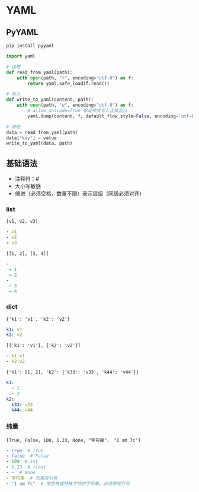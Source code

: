 # YAML

## PyYAML

`pip install pyyaml`

```python
import yaml

# 读取
def read_from_yaml(path):
    with open(path, "r", encoding="utf-8") as f:
        return yaml.safe_load(f.read())

# 写入
def write_to_yaml(content, path):
    with open(path, "w", encoding="utf-8") as f:
        # allow_unicode=True 保证中文写入正常显示
        yaml.dump(content, f, default_flow_style=False, encoding='utf-8', allow_unicode=True)

# 修改
data = read_from_yaml(path)
data["key"] = value
write_to_yaml(data, path)
```

## 基础语法

- 注释符：#
- 大小写敏感
- 缩进（必须空格，数量不限）表示层级（同级必须对齐）

### list

`[v1, v2, v3]`

```yaml
- v1
- v2
- v3
```

`[[1, 2], [3, 4]]`

```yaml
-
 - 1
 - 2
-
 - 3
 - 4
```

### dict

`{'k1': 'v1', 'k2': 'v2'}`

```yaml
k1: v1
k2: v2
```

`[{'k1': 'v1'}, {'k2': 'v2'}]`

```yaml
- k1:v1
- k2:v2
```

`{'k1': [1, 2], 'k2': {'k33': 'v33', 'k44': 'v44'}}`

```yaml
k1:
  - 1
  - 2
k2:
  k33: v33
  k44: v44
```

### 纯量


`[True, False, 100, 1.23, None, "字符串"， "I am 7c"]`

```yaml
- true  # True
- false  # False
- 100  # int
- 1.23  # float
- ~  # None
- 字符串  # 无需双引号
- "I am 7c"  # 带空格或特殊字符的字符串，必须用双引号
```
